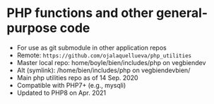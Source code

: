 # PHP functions and other general-purpose code

* For use as git submodule in other application repos
* Remote: `https://github.com/ojalaquellueva/php_utilities`
* Master local repo: home/boyle/bien/includes/php on vegbiendev
* Alt (symlink): /home/bien/includes/php on vegbiendevbien/
* Main php utilities repo as of 14 Sep. 2020
* Compatible with PHP7+ (e.g., mysqli)
* Updated to PHP8 on Apr. 2021
